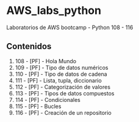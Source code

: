 # AWS_labs_python
Laboratorios de AWS bootcamp - Python 108 - 116

## Contenidos

1. 108 - [PF] - Hola Mundo
2. 109 - [PF] - Tipo de datos numéricos
3. 110 -  [PF] - Tipo de datos de cadena
4. 111 -  [PF] - Lista, tupla, diccionario
5. 112 -  [PF] - Categorización de valores
6. 113 -  [PF] - Tipos de datos compuestos
7. 114 -  [PF] - Condicionales
8. 115 -  [PF] - Bucles
9. 116 -  [PF] - Creación de un repositorio
